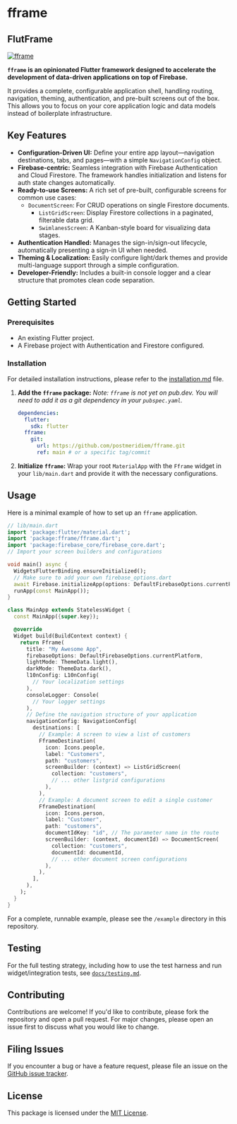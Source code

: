 # fframe

## FlutFrame

[![fframe](https://github.com/postmeridiem/fframe/actions/workflows/fframe.yaml/badge.svg?branch=main)](https://github.com/postmeridiem/fframe/actions/workflows/fframe.yaml)

**`fframe` is an opinionated Flutter framework designed to accelerate the development of data-driven applications on top of Firebase.**

It provides a complete, configurable application shell, handling routing, navigation, theming, authentication, and pre-built screens out of the box. This allows you to focus on your core application logic and data models instead of boilerplate infrastructure.

## Key Features

- **Configuration-Driven UI:** Define your entire app layout—navigation destinations, tabs, and pages—with a simple `NavigationConfig` object.
- **Firebase-centric:** Seamless integration with Firebase Authentication and Cloud Firestore. The framework handles initialization and listens for auth state changes automatically.
- **Ready-to-use Screens:** A rich set of pre-built, configurable screens for common use cases:
  - `DocumentScreen`: For CRUD operations on single Firestore documents.
    - `ListGridScreen`: Display Firestore collections in a paginated, filterable data grid.
    - `SwimlanesScreen`: A Kanban-style board for visualizing data stages.
- **Authentication Handled:** Manages the sign-in/sign-out lifecycle, automatically presenting a sign-in UI when needed.
- **Theming & Localization:** Easily configure light/dark themes and provide multi-language support through a simple configuration.
- **Developer-Friendly:** Includes a built-in console logger and a clear structure that promotes clean code separation.

## Getting Started

### Prerequisites

- An existing Flutter project.
- A Firebase project with Authentication and Firestore configured.

### Installation

For detailed installation instructions, please refer to the [installation.md](installation.md) file.

1. **Add the `fframe` package:**
    _Note: `fframe` is not yet on pub.dev. You will need to add it as a git dependency in your `pubspec.yaml`._

    ```yaml
    dependencies:
      flutter:
        sdk: flutter
      fframe:
        git:
          url: https://github.com/postmeridiem/fframe.git
          ref: main # or a specific tag/commit
    ```

2. **Initialize `fframe`:**
    Wrap your root `MaterialApp` with the `Fframe` widget in your `lib/main.dart` and provide it with the necessary configurations.

## Usage

Here is a minimal example of how to set up an `fframe` application.

```dart
// lib/main.dart
import 'package:flutter/material.dart';
import 'package:fframe/fframe.dart';
import 'package:firebase_core/firebase_core.dart';
// Import your screen builders and configurations

void main() async {
  WidgetsFlutterBinding.ensureInitialized();
  // Make sure to add your own firebase_options.dart
  await Firebase.initializeApp(options: DefaultFirebaseOptions.currentPlatform);
  runApp(const MainApp());
}

class MainApp extends StatelessWidget {
  const MainApp({super.key});

  @override
  Widget build(BuildContext context) {
    return Fframe(
      title: "My Awesome App",
      firebaseOptions: DefaultFirebaseOptions.currentPlatform,
      lightMode: ThemeData.light(),
      darkMode: ThemeData.dark(),
      l10nConfig: L10nConfig(
        // Your localization settings
      ),
      consoleLogger: Console(
        // Your logger settings
      ),
      // Define the navigation structure of your application
      navigationConfig: NavigationConfig(
        destinations: [
          // Example: A screen to view a list of customers
          FframeDestination(
            icon: Icons.people,
            label: "Customers",
            path: "customers",
            screenBuilder: (context) => ListGridScreen(
              collection: "customers",
              // ... other listgrid configurations
            ),
          ),
          // Example: A document screen to edit a single customer
          FframeDestination(
            icon: Icons.person,
            label: "Customer",
            path: "customers",
            documentIdKey: "id", // The parameter name in the route
            screenBuilder: (context, documentId) => DocumentScreen(
              collection: "customers",
              documentId: documentId,
              // ... other document screen configurations
            ),
          ),
        ],
      ),
    );
  }
}
```

For a complete, runnable example, please see the `/example` directory in this repository.

## Testing

For the full testing strategy, including how to use the test harness and run widget/integration tests, see [`docs/testing.md`](docs/testing.md).

## Contributing

Contributions are welcome! If you'd like to contribute, please fork the repository and open a pull request. For major changes, please open an issue first to discuss what you would like to change.

## Filing Issues

If you encounter a bug or have a feature request, please file an issue on the [GitHub issue tracker](TBD_issues_link).

## License

This package is licensed under the [MIT License](LICENSE.md).
